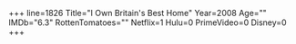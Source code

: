 +++
line=1826
Title="I Own Britain's Best Home"
Year=2008
Age=""
IMDb="6.3"
RottenTomatoes=""
Netflix=1
Hulu=0
PrimeVideo=0
Disney=0
+++

